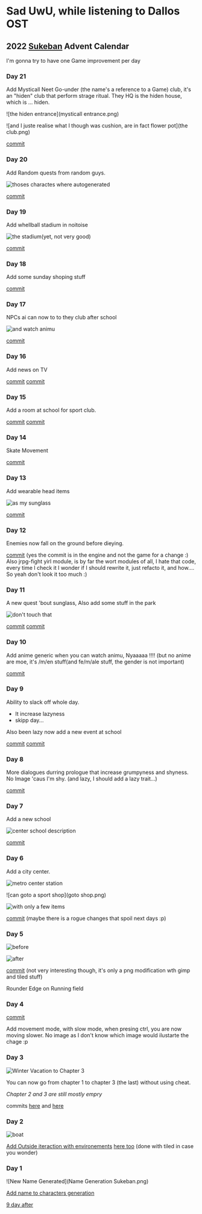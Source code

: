 <head>
<link rel="stylesheet" href="styling.css">
</head>

# Sad UwU, while listening to Dallos OST

## 2022 [Sukeban](https://github.com/cosmo-ray/Sukeban) Advent Calendar

I'm gonna try to have one Game improvement per day

### Day 21

Add Mysticall Neet Go-under (the name's a reference to a Game) club, it's an "hiden" club that perform strage ritual.
They HQ is the hiden house, which is ... hiden.

![the hiden entrance](mysticall entrance.png)

![and I juste realise what I though was cushion, are in fact flower pot](the club.png)

[commit](https://github.com/cosmo-ray/yirl/commit/2667cf0024c496f5022e65c39a615dd85072606d)

### Day 20

Add Random quests from random guys.

![thoses charactes where autogenerated](random-quest.png)

[commit](https://github.com/cosmo-ray/yirl/commit/afaed7f0469dd95379f7ac95e37166565a7d56ee)

### Day 19

Add whellball stadium in noitoise

![the stadium(yet, not very good)](whellball-stadium.png)

[commit](https://github.com/cosmo-ray/yirl/commit/7742cc42aeef111ea490baba90abb3308d5d4c07)

### Day 18

Add some sunday shoping stuff

[commit](https://github.com/cosmo-ray/yirl/commit/c8e311dcd37a29331931e92d2bd786b57c1e4d6c)

### Day 17

NPCs ai can now to to they club after school

![and watch animu](club-anime-watching.png)

[commit](https://github.com/cosmo-ray/yirl/commit/1543ab49ac8abc6b6bba72554ba978daf216ed6c)

### Day 16

Add news on TV

[commit](https://github.com/cosmo-ray/yirl/commit/4a1cefd0f8355b6a2b7c25a9f77f1e7f99d37d1f)
[commit](https://github.com/cosmo-ray/yirl/commit/eff6828ffa1bf926c6fd360cc0a59b9384315105)

### Day 15

Add a room at school for sport club.

[commit](https://github.com/cosmo-ray/yirl/commit/b141921b85338359e3a44878197e6dace3c4ab84)
[commit](https://github.com/cosmo-ray/yirl/commit/f642ecb318349be1ca6046e0776c86b3ede5d789)

### Day 14

Skate Movement

[commit](https://github.com/cosmo-ray/yirl/commit/66f2df31e7adbb556606c7292226f6f26a6b6bf3)

### Day 13

Add wearable head items

![as my sunglass](sunglass.png)

[commit](https://github.com/cosmo-ray/yirl/commit/7c6b874aacf6a79092099790d68c8b5f0bfa28d3)

### Day 12

Enemies now fall on the ground before dieying.

[commit](https://github.com/cosmo-ray/yirl/commit/0547aeed9acef22a0be89bcc7f7be3e14d10df32) (yes the commit is in the engine and not the game for a change :)
Also jrpg-fight yirl module, is by far the wort modules of all, I hate that code, every time I check it I wonder if I should rewrite it, just refacto it, and how....
So yeah don't look it too much :)

### Day 11

A new quest 'bout sunglass,
Also add some stuff in the park

![don't touch that](sunglass-dialogue.png)

[commit](https://github.com/cosmo-ray/Sukeban/commit/648de4f486b4ece748ecc2d1b97cfd339d113b6f)
[commit](https://github.com/cosmo-ray/Sukeban/commit/66de74118b12dac443dd19c747ef947de9d9ba18)

### Day 10

Add anime generic when you can watch animu, Nyaaaaa !!!! (but no anime are moe, it's /m/en stuff(and fe/m/ale stuff, the gender is not important)

[commit](https://github.com/cosmo-ray/Sukeban/commit/3a0ed0fe18e304decc040f185d0f6edfb2769973)

### Day 9

Ability to slack off whole day.
- It increase lazyness
- skipp day...

Also been lazy now add a new event at school

[commit](https://github.com/cosmo-ray/Sukeban/commit/87057a2d6e2ac659c06c3514ec6a613c8a25a1b2)
[commit](https://github.com/cosmo-ray/Sukeban/commit/c5c1cb552c42f2c07a9a97348619619f61e70598)

### Day 8

More dialogues durring prologue that increase grumpyness and shyness.
No Image 'caus I'm shy. (and lazy, I should add a lazy trait...)

[commit](https://github.com/cosmo-ray/Sukeban/commit/27cf32ccc39b1ad02c394edb33e49f06bf47a4cd)

### Day 7

Add a new school

![center school description](center-school.png)

[commit](https://github.com/cosmo-ray/Sukeban/commit/1344b975438a34b402c116fa460b55a254d91d1f)

### Day 6

Add a city center.

![metro center station](center-metro.png)

![can goto a sport shop](goto shop.png)

![with only a few items](the-shop.png)

[commit](https://github.com/cosmo-ray/Sukeban/commit/8446adab32c60b7ee3a16f33f631caa5a61849f6)
(maybe there is a rogue changes that spoil next days :p)

### Day 5

![before](Before.png)

![after](now.png)

[commit](https://github.com/cosmo-ray/Sukeban/commit/b0129a784edf414a2d20760cbdaa018cfdfcfc8f) (not very interesting though, it's only a png modification wth gimp and tiled stuff)

Rounder Edge on Running field

### Day 4

[commit](https://github.com/cosmo-ray/Sukeban/commit/98b6252b7ae22298ff4751420bd551b7d1a773c2)

Add movement mode, with slow mode, when presing ctrl, you are now moving slower.
No image as I don't know which image would ilustarte the chage :p

### Day 3
![Winter Vacation to Chapter 3](next-chapter-option.png)

You can now go from chapter 1 to chapter 3 (the last) without using cheat.

*Chapter 2 and 3 are still mostly empry*

commits [here](https://github.com/cosmo-ray/Sukeban/commit/eedac09901a5404f904c0bc0dc0503e0421a5f59) and [here](https://github.com/cosmo-ray/Sukeban/commit/88f460abd8eb9b7c07f4f008f4d51ce500681c97)

### Day 2

![boat](new-interaction.png)

[Add Outside iteraction with environements](https://github.com/cosmo-ray/Sukeban/commit/fbeaeb716953a3d720dd48556dc8d90ff4d9d0ec) <a href="https://github.com/cosmo-ray/Sukeban/commit/0ebf852356796ba5d6c2497892bce7c50006af9b">here too</a> (done with tiled in case you wonder)

### Day 1

![New Name Generated](Name Generation Sukeban.png)

[Add name to characters generation](https://github.com/cosmo-ray/Sukeban/commit/b4dba7062016f62fc9fe6572e58add7dfeee2532)

[9 day after](https://github.com/cosmo-ray/Sukeban/commit/3030d8b02d0c7de8bfe65f6444269f3713afdc39)
